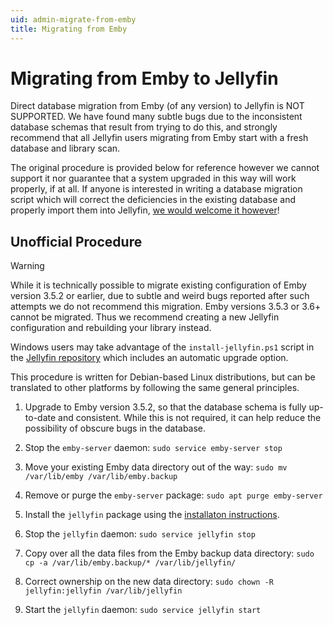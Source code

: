 ```yaml
---
uid: admin-migrate-from-emby
title: Migrating from Emby
---
```


# Migrating from Emby to Jellyfin

Direct database migration from Emby (of any version) to Jellyfin is NOT SUPPORTED. We have found many subtle bugs due to the inconsistent database schemas that result from trying to do this, and strongly recommend that all Jellyfin users migrating from Emby start with a fresh database and library scan.

The original procedure is provided below for reference however we cannot support it nor guarantee that a system upgraded in this way will work properly, if at all. If anyone is interested in writing a database migration script which will correct the deficiencies in the existing database and properly import them into Jellyfin, [we would welcome it however](xref:contrib-index)!

## Unofficial Procedure

> [!WARNING]
> While it is technically possible to migrate existing configuration of Emby version 3.5.2 or earlier, due to subtle and weird bugs reported after such attempts we do not recommend this migration. Emby versions 3.5.3 or 3.6+ cannot be migrated. Thus we recommend creating a new Jellyfin configuration and rebuilding your library instead.

Windows users may take advantage of the `install-jellyfin.ps1` script in the [Jellyfin repository](https://github.com/jellyfin/jellyfin) which includes an automatic upgrade option.

This procedure is written for Debian-based Linux distributions, but can be translated to other platforms by following the same general principles.

1. Upgrade to Emby version 3.5.2, so that the database schema is fully up-to-date and consistent. While this is not required, it can help reduce the possibility of obscure bugs in the database.

1. Stop the `emby-server` daemon:
    `sudo service emby-server stop`

1. Move your existing Emby data directory out of the way:
    `sudo mv /var/lib/emby /var/lib/emby.backup`

1. Remove or purge the `emby-server` package:
    `sudo apt purge emby-server`

1. Install the `jellyfin` package using the [installaton instructions](xref:admin-installing).

1. Stop the `jellyfin` daemon:
    `sudo service jellyfin stop`

1. Copy over all the data files from the Emby backup data directory:
    `sudo cp -a /var/lib/emby.backup/* /var/lib/jellyfin/`

1. Correct ownership on the new data directory:
    `sudo chown -R jellyfin:jellyfin /var/lib/jellyfin`

1. Start the `jellyfin` daemon:
    `sudo service jellyfin start`
